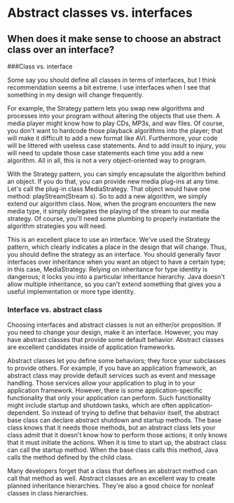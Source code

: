 # Abstract classes vs. interfaces
## When does it make sense to choose an abstract class over an interface?
###Class vs. interface

Some say you should define all classes in terms of interfaces, but I think recommendation seems a bit extreme.
I use interfaces when I see that something in my design will change frequently.

For example, the Strategy pattern lets you swap new algorithms and processes into your program without altering the objects that use them.
A media player might know how to play CDs, MP3s, and wav files. 
Of course, you don't want to hardcode those playback algorithms into the player; that will make it difficult to add a new format like AVI.
Furthermore, your code will be littered with useless case statements. And to add insult to injury,
you will need to update those case statements each time you add a new algorithm.
All in all, this is not a very object-oriented way to program.

With the Strategy pattern, you can simply encapsulate the algorithm behind an object.
If you do that, you can provide new media plug-ins at any time. Let's call the plug-in class MediaStrategy. 
That object would have one method: playStream(Stream s). So to add a new algorithm, we simply extend our algorithm class. Now, 
when the program encounters the new media type, it simply delegates the playing of the stream to our media strategy. Of course,
you'll need some plumbing to properly instantiate the algorithm strategies you will need.

This is an excellent place to use an interface. We've used the Strategy pattern, 
which clearly indicates a place in the design that will change. Thus, you should define the strategy as an interface. 
You should generally favor interfaces over inheritance when you want an object to have a certain type; in this case, MediaStrategy. 
Relying on inheritance for type identity is dangerous; it locks you into a particular inheritance hierarchy. 
Java doesn't allow multiple inheritance, so you can't extend something that gives you a useful implementation or more type identity.

### Interface vs. abstract class

Choosing interfaces and abstract classes is not an either/or proposition. If you need to change your design,
make it an interface. However, you may have abstract classes that provide some default behavior. 
Abstract classes are excellent candidates inside of application frameworks.

Abstract classes let you define some behaviors; they force your subclasses to provide others. For example,
if you have an application framework, an abstract class may provide default services such as event and message handling. 
Those services allow your application to plug in to your application framework. However, 
there is some application-specific functionality that only your application can perform. 
Such functionality might include startup and shutdown tasks, which are often application-dependent.
So instead of trying to define that behavior itself, the abstract base class can declare abstract shutdown and startup methods.
The base class knows that it needs those methods, but an abstract class lets your class admit that it doesn't know how to perform 
those actions; it only knows that it must initiate the actions. When it is time to start up, the abstract class can call the startup 
method. When the base class calls this method, Java calls the method defined by the child class.

Many developers forget that a class that defines an abstract method can call that method as well. 
Abstract classes are an excellent way to create planned inheritance hierarchies. 
They're also a good choice for nonleaf classes in class hierarchies.
